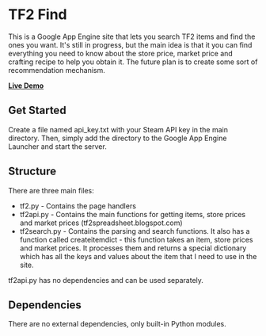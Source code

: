 TF2 Find
========

This is a Google App Engine site that lets you search TF2 items and find the ones you want. It's still in progress, but the main idea is that it you can find everything you need to know about the store price, market price and crafting recipe to help you obtain it. The future plan is to create some sort of recommendation mechanism.

[**Live Demo**](http://tf2find.appspot.com)

Get Started
-----------

Create a file named api_key.txt with your Steam API key in the main directory. Then, simply add the directory to the Google App Engine Launcher and start the server.

Structure
---------

There are three main files:

 * tf2.py - Contains the page handlers
 * tf2api.py - Contains the main functions for getting items, store prices and market prices (tf2spreadsheet.blogspot.com)
 * tf2search.py - Contains the parsing and search functions. It also has a function called createitemdict - this function takes an item, store prices and market prices. It processes them and returns a special dictionary which has all the keys and values about the item that I need to use in the site.

tf2api.py has no dependencies and can be used separately.

Dependencies
------------
There are no external dependencies, only built-in Python modules.
